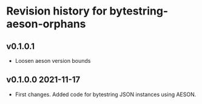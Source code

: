 # Revision history for bytestring-aeson-orphans

## v0.1.0.1
* Loosen aeson version bounds

## v0.1.0.0 2021-11-17
* First changes. Added code for bytestring JSON instances using AESON.
